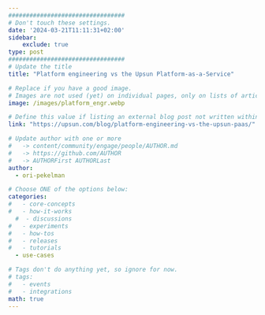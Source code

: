 ```yaml
---
#################################
# Don't touch these settings.
date: '2024-03-21T11:11:31+02:00'
sidebar:
    exclude: true
type: post
#################################
# Update the title
title: "Platform engineering vs the Upsun Platform-as-a-Service"

# Replace if you have a good image. 
# Images are not used (yet) on individual pages, only on lists of articles.
image: /images/platform_engr.webp

# Define this value if listing an external blog post not written within this site.
link: "https://upsun.com/blog/platform-engineering-vs-the-upsun-paas/"

# Update author with one or more
#   -> content/community/engage/people/AUTHOR.md
#   -> https://github.com/AUTHOR
#   -> AUTHORFirst AUTHORLast
author:
  - ori-pekelman

# Choose ONE of the options below:
categories:
#   - core-concepts
#   - how-it-works
  #  - discussions
#   - experiments
#   - how-tos
#   - releases
#   - tutorials
  - use-cases

# Tags don't do anything yet, so ignore for now.
# tags:
#   - events
#   - integrations
math: true
---
```

